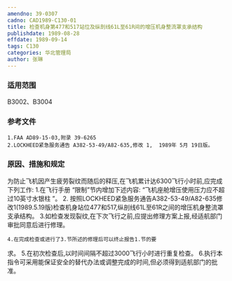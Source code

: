 ```yaml
---
amendno: 39-0307
cadno: CAD1989-C130-01
title: 检查机身第477和517站位及纵剖线61L至61R间的增压机身整流罩支承结构
publishdate: 1989-08-28
effdate: 1989-09-14
tags: C130
categories: 华北管理局
author: 张琳
---
```


### 适用范围 
B3002、B3004

### 参考文件
    1.FAA AD89-15-03,附录 39-6265 
    2.LOCKHEED紧急服务通告 A382-53-49/A82-635,修改 1,  1989年 5月 19日版。

### 原因、措施和规定 
为防止飞机因产生疲劳裂纹而随后的释压,在飞机累计达6300飞行小时前,应完成下列工作: 
1.在飞行手册 “限制”节内增加下述内容: “飞机座舱增压使用压力应不超过10英寸水银柱 ”。 
2.
按照LOCKHEED紧急服务通告A382-53-49/A82-635修改1(1989.5.19版)检查机身站位477和517,纵剖线61L至61R之间的增压机身整流罩支承结构。 
    3.如检查发现裂纹,在下次飞行之前,应提出修理方案上报,经适航部门审批同意后进行修理。 

    4.在完成检查或进行了3.节所述的修理后可以终止报告1.节的要
  
求。 
    5.在初次检查后,以时间间隔不超过3000飞行小时进行重复检查。
    6.执行本指令可采用能保证安全的替代办法或调整完成的时间,但必须得到适航部门的批准。
